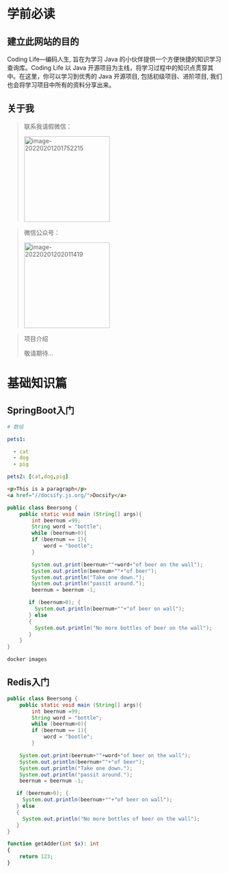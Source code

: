 # 学前必读

## 建立此网站的目的

Coding Life—编码人生, 旨在为学习 Java 的小伙伴提供一个方便快捷的知识学习查询库。Coding Life 以 Java 开源项目为主线，将学习过程中的知识点贯穿其中。在这里，你可以学习到优秀的 Java 开源项目, 包括初级项目、进阶项目, 我们也会将学习项目中所有的资料分享出来。 	

## 关于我

> 联系我请假微信：
>
> <img src="https://cdn.jsdelivr.net/gh/CodingLifeV/images//docs/springboot/202202012017367.png" alt="image-20220201201752215" width="200" />



> 微信公众号：
>
> <img src="https://cdn.jsdelivr.net/gh/CodingLifeV/images//docs/springboot/202202012020528.png" alt="image-20220201202011419" width="200" />

> 项目介绍
>
> 敬请期待...





# 基础知识篇

## SpringBoot入门



```yaml
# 数组

pets1:

  - cat
  - dog
  - pig

pets2: [cat,dog,pig]
```



```html
<p>This is a paragraph</p>
<a href="//docsify.js.org/">Docsify</a>
```





```java
public class Beersong {
	public static void main (String[] args){
        int beernum =99;
        String word = "bottle";
        while (beernum>0){
        if (beernum == 1){
        	word = "bootle";
        }

        System.out.print(beernum+""+word+"of beer on the wall");
        System.out.println(beernum+""+"of beer");
        System.out.println("Take one down.");
        System.out.println("passit around.");
        beernum = beernum -1;

       if (beernum>0); {
         System.out.println(beernum+""+"of beer on wall");
       } else 
       {
         System.out.println("No more bottles of beer on the wall");
       }
	}
}         
```



```bash
docker images
```



## Redis入门



```java
public class Beersong {
	public static void main (String[] args){
        int beernum =99;
        String word = "bottle";
        while (beernum>0){
        if (beernum == 1){
        	word = "bootle";
        }
```



```java
    System.out.print(beernum+""+word+"of beer on the wall");
    System.out.println(beernum+""+"of beer");
    System.out.println("Take one down.");
    System.out.println("passit around.");
    beernum = beernum -1;

   if (beernum>0); {
     System.out.println(beernum+""+"of beer on wall");
   } else 
   {
     System.out.println("No more bottles of beer on the wall");
   }
}
```


```php
function getAdder(int $x): int 
{
    return 123;
}
```

 
